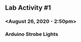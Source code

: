 ## Lab Activity #1
### <Frank Kenneth C. Barsalote>
### <August 26, 2020 - 2:50pm>
### Arduino Strobe Lights